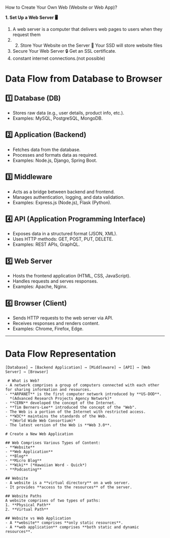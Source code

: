 How to Create Your Own Web (Website or Web App)?

**1. Set Up a Web Server 🖥️**
1. A web server is a computer that delivers web pages to users when they request them
2. 2. Store Your Website on the Server 💾 Your SSD will store website files
3. Secure Your Web Server 🔒 Get an SSL certificate.
4. constant internet connections.(not possible)

# Data Flow from Database to Browser

## 1️⃣ Database (DB)
- Stores raw data (e.g., user details, product info, etc.).
- Examples: MySQL, PostgreSQL, MongoDB.

## 2️⃣ Application (Backend)
- Fetches data from the database.
- Processes and formats data as required.
- Examples: Node.js, Django, Spring Boot.

## 3️⃣ Middleware
- Acts as a bridge between backend and frontend.
- Manages authentication, logging, and data validation.
- Examples: Express.js (Node.js), Flask (Python).

## 4️⃣ API (Application Programming Interface)
- Exposes data in a structured format (JSON, XML).
- Uses HTTP methods: GET, POST, PUT, DELETE.
- Examples: REST APIs, GraphQL.

## 5️⃣ Web Server
- Hosts the frontend application (HTML, CSS, JavaScript).
- Handles requests and serves responses.
- Examples: Apache, Nginx.

## 6️⃣ Browser (Client)
- Sends HTTP requests to the web server via API.
- Receives responses and renders content.
- Examples: Chrome, Firefox, Edge.

---

# **Data Flow Representation**
```plaintext
[Database] → [Backend Application] → [Middleware] → [API] → [Web Server] → [Browser]

 # What is Web?
- A network comprises a group of computers connected with each other for sharing information and resources.
- **ARPANET** is the first computer network introduced by **US-DOD**.  
  *(Advanced Research Projects Agency Network)*
- **CERN** developed the concept of the Internet.
- **Tim Berners-Lee** introduced the concept of the "Web".
- The Web is a portion of the Internet with restricted access.
- **W3C** maintains the standards of the Web.  
  *(World Wide Web Consortium)*
- The latest version of the Web is **Web 3.0**.

# Create a New Web Application

## Web Comprises Various Types of Content:
- **Website**
- **Web Application**
- **Blog**
- **Micro Blog**
- **Wiki** (*Hawaiian Word - Quick*)
- **Podcasting**

## Website
- A website is a **virtual directory** on a web server.
- It provides **access to the resources** of the server.

## Website Paths
A website comprises of two types of paths:
1. **Physical Path**
2. **Virtual Path**

## Website vs Web Application
- A **website** comprises **only static resources**.
- A **web application** comprises **both static and dynamic resources**.

